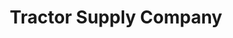 ---
title: "Tractor Supply Company"
url: /erie/tractor-supply-company-buffalo-road/
shop: Dorfladen
---